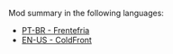 Mod summary in the following languages:
- [PT-BR - Frentefria](./About%20Mod/Summary/Frentefria.md)
- [EN-US - ColdFront](./About%20Mod/Summary/Coldfront.md)